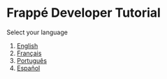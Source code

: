 # Frappé Developer Tutorial

Select your language

1. [English](/assets/frappe_docs/user/en)
1. [Français](/assets/frappe_docs/user/fr)
1. [Português](/assets/frappe_docs/user/pt)
1. [Español](/assets/frappe_docs/user/es)